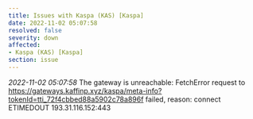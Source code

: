 ```yaml
---
title: Issues with Kaspa (KAS) [Kaspa]
date: 2022-11-02 05:07:58
resolved: false
severity: down
affected:
- Kaspa (KAS) [Kaspa]
section: issue
---
```


*2022-11-02 05:07:58* The gateway is unreachable: FetchError request to https://gateways.kaffinp.xyz/kaspa/meta-info?tokenId=tti_72f4cbbed88a5902c78a896f failed, reason: connect ETIMEDOUT 193.31.116.152:443